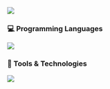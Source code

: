 
<img src="https://readme-typing-svg.herokuapp.com?font=Fira+Code&pause=1000&color=F7931E&width=435&lines=Hello!+I'm+MEHDI;Software+Engineer;Always+learning+new+things" />

<h3>💻 Programming Languages</h3>
<img src="https://skillicons.dev/icons?i=c,cpp,python,javascript" />

<h3>🔧 Tools & Technologies</h3>
<img src="https://skillicons.dev/icons?i=git,github,linux,vscode,docker" />


